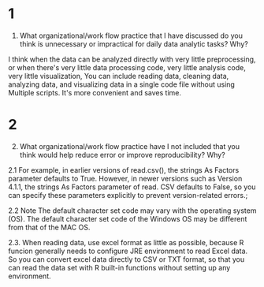 

# 1 
1. What organizational/work flow practice that I have discussed do you think is unnecessary or impractical for daily data analytic tasks? Why? 


I think when the data can be analyzed directly with very little preprocessing, or when there's very little data processing code, very little analysis code, very little visualization, You can include reading data, cleaning data, analyzing data, and visualizing data in a single code file without using Multiple scripts. It's more convenient and saves time.


# 2
2. What organizational/work flow practice have I not included that you think would help reduce error or improve reproducibility? Why?


2.1 For example, in earlier versions of read.csv(), the strings As Factors parameter defaults to True.
However, in newer versions such as Version 4.1.1, the strings As Factors parameter of read. CSV defaults to False, so you can specify these parameters explicitly to prevent version-related errors.;
 
2.2 Note The default character set code may vary with the operating system (OS). 
The default character set code of the Windows OS may be different from that of the MAC OS.

2.3. When reading data, use excel format as little as possible, because R funcion generally needs to configure JRE environment to read Excel data.
So you can convert excel data directly to CSV or TXT format, so that you can read the data set with R built-in functions without setting up any environment.

